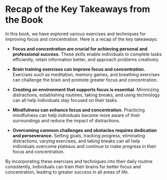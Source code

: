 Recap of the Key Takeaways from the Book
====================================================

In this book, we have explored various exercises and techniques for improving focus and concentration. Here is a recap of the key takeaways:

* **Focus and concentration are crucial for achieving personal and professional success.** These skills enable individuals to complete tasks efficiently, retain information better, and approach problems creatively.

* **Brain training exercises can improve focus and concentration.** Exercises such as meditation, memory games, and breathing exercises can challenge the brain and promote greater focus and concentration.

* **Creating an environment that supports focus is essential.** Minimizing distractions, establishing routines, taking breaks, and using technology can all help individuals stay focused on their tasks.

* **Mindfulness can enhance focus and concentration.** Practicing mindfulness can help individuals become more aware of their surroundings and reduce the impact of distractions.

* **Overcoming common challenges and obstacles requires dedication and perseverance.** Setting goals, tracking progress, eliminating distractions, varying exercises, and taking breaks can all help individuals overcome plateaus and continue to make progress in their focus and concentration.

By incorporating these exercises and techniques into their daily routine consistently, individuals can train their brains for better focus and concentration, leading to greater success in all areas of life.
